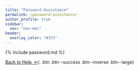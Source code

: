 ```yaml
---
title: "Password Assistance"
permalink: /password-assistance/
author_profile: true
sidebar:
  nav: "nav-mac"
header:
  overlay_color: "#333"
---
```


{% include password.md %}

[Back to Help &rarr;](/help){: .btn .btn--success .btn--inverse .btn--large} 